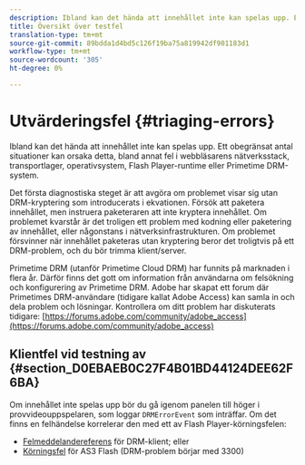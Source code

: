 ```yaml
---
description: Ibland kan det hända att innehållet inte kan spelas upp. Ett obegränsat antal situationer kan orsaka detta, bland annat fel i webbläsarens nätverksstack, transportlager, operativsystem, Flash Player-runtime eller Primetime DRM-system.
title: Översikt över testfel
translation-type: tm+mt
source-git-commit: 89bdda1d4bd5c126f19ba75a819942df901183d1
workflow-type: tm+mt
source-wordcount: '305'
ht-degree: 0%

---
```



# Utvärderingsfel {#triaging-errors}

Ibland kan det hända att innehållet inte kan spelas upp. Ett obegränsat antal situationer kan orsaka detta, bland annat fel i webbläsarens nätverksstack, transportlager, operativsystem, Flash Player-runtime eller Primetime DRM-system.

Det första diagnostiska steget är att avgöra om problemet visar sig utan DRM-kryptering som introducerats i ekvationen. Försök att paketera innehållet, men instruera paketeraren att inte kryptera innehållet. Om problemet kvarstår är det troligen ett problem med kodning eller paketering av innehållet, eller någonstans i nätverksinfrastrukturen. Om problemet försvinner när innehållet paketeras utan kryptering beror det troligtvis på ett DRM-problem, och du bör trimma klient/server.

Primetime DRM (utanför Primetime Cloud DRM) har funnits på marknaden i flera år. Därför finns det gott om information från användarna om felsökning och konfigurering av Primetime DRM. Adobe har skapat ett forum där Primetimes DRM-användare (tidigare kallat Adobe Access) kan samla in och dela problem och lösningar. Kontrollera om ditt problem har diskuterats tidigare: [https://forums.adobe.com/community/adobe_access](https://forums.adobe.com/community/adobe_access)

## Klientfel vid testning av {#section_D0EBAEB0C27F4B01BD44124DEE62F6BA}

Om innehållet inte spelas upp bör du gå igenom panelen till höger i provvideouppspelaren, som loggar `DRMErrorEvent` som inträffar. Om det finns en felhändelse korrelerar den med ett av Flash Player-körningsfelen:

* [Felmeddelandereferens](https://help.adobe.com/en_US/primetime/drm/index.html#reference-DRM_Client_Error_Messages) för DRM-klient; eller
* [Körningsfel](https://help.adobe.com/en_US/FlashPlatform/reference/actionscript/3/runtimeErrors.html)  för AS3 Flash (DRM-problem börjar med 3300)

